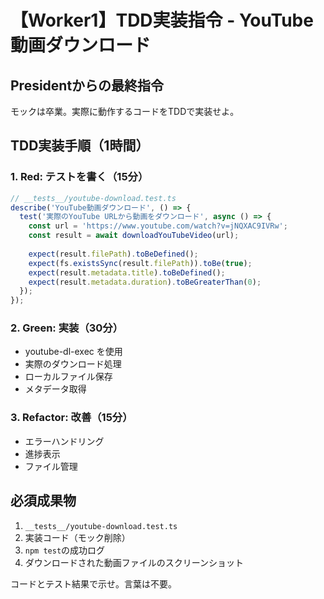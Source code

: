 # 【Worker1】TDD実装指令 - YouTube動画ダウンロード

## Presidentからの最終指令

モックは卒業。実際に動作するコードをTDDで実装せよ。

## TDD実装手順（1時間）

### 1. Red: テストを書く（15分）
```typescript
// __tests__/youtube-download.test.ts
describe('YouTube動画ダウンロード', () => {
  test('実際のYouTube URLから動画をダウンロード', async () => {
    const url = 'https://www.youtube.com/watch?v=jNQXAC9IVRw';
    const result = await downloadYouTubeVideo(url);
    
    expect(result.filePath).toBeDefined();
    expect(fs.existsSync(result.filePath)).toBe(true);
    expect(result.metadata.title).toBeDefined();
    expect(result.metadata.duration).toBeGreaterThan(0);
  });
});
```

### 2. Green: 実装（30分）
- youtube-dl-exec を使用
- 実際のダウンロード処理
- ローカルファイル保存
- メタデータ取得

### 3. Refactor: 改善（15分）
- エラーハンドリング
- 進捗表示
- ファイル管理

## 必須成果物
1. `__tests__/youtube-download.test.ts`
2. 実装コード（モック削除）
3. `npm test`の成功ログ
4. ダウンロードされた動画ファイルのスクリーンショット

コードとテスト結果で示せ。言葉は不要。